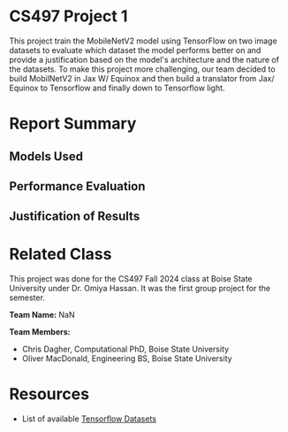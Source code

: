 # CS497 Project 1
This project train the MobileNetV2 model using TensorFlow on two image datasets to evaluate which dataset the model performs better on and provide a justification based on the model's architecture and the nature of the datasets. To make this project more challenging, our team decided to build MobilNetV2 in Jax W/ Equinox and then build a translator from Jax/ Equinox to Tensorflow and finally down to Tensorflow light.

# Report Summary

## Models Used

## Performance Evaluation

## Justification of Results

# Related Class
This project was done for the CS497 Fall 2024 class at Boise State University under Dr. Omiya Hassan. It was the first group project for the semester.

**Team Name:** NaN

**Team Members:**
- Chris Dagher, Computational PhD, Boise State University
- Oliver MacDonald, Engineering BS, Boise State University

# Resources

- List of available [Tensorflow Datasets](https://www.tensorflow.org/datasets/catalog/overview)
